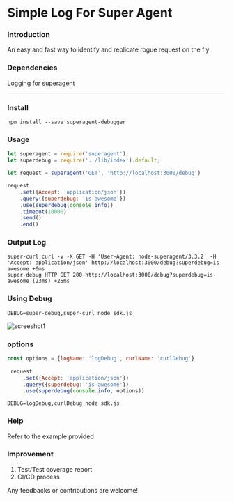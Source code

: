 # Simple Log For Super Agent 

### Introduction
An easy and fast way to identify and replicate rogue request on the fly 

### Dependencies
Logging for [superagent](https://github.com/visionmedia/superagent)

-----------
### Install

```cli
npm install --save superagent-debugger
```

### Usage

```js
let superagent = require('superagent');
let superdebug = require('../lib/index').default;

let request = superagent('GET', 'http://localhost:3000/debug')

request
    .set({Accept: 'application/json'})
    .query({superdebug: 'is-awesome'})
    .use(superdebug(console.info))
    .timeout(10000)
    .send()
    .end()
```

### Output Log
```log
super-curl curl -v -X GET -H 'User-Agent: node-superagent/3.3.2' -H 'Accept: application/json' http://localhost:3000/debug?superdebug=is-awesome +0ms
super-debug HTTP GET 200 http://localhost:3000/debug?superdebug=is-awesome (23ms) +25ms
```

### Using Debug
 ```
 DEBUG=super-debug,super-curl node sdk.js
 ```
![screeshot1](https://raw.githubusercontent.com/sebastianlzy/superagent-debugger/master/sample-log.jpg)

### options

```js
const options = {logName: 'logDebug', curlName: 'curlDebug'}
    
 request
     .set({Accept: 'application/json'})
     .query({superdebug: 'is-awesome'})
     .use(superdebug(console.info, options))
```

```
DEBUG=logDebug,curlDebug node sdk.js
```

### Help
Refer to the example provided

### Improvement

1. Test/Test coverage report
3. CI/CD process

Any feedbacks or contributions are welcome!